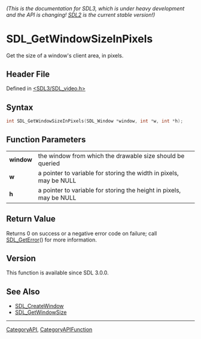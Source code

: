 ###### (This is the documentation for SDL3, which is under heavy development and the API is changing! [SDL2](https://wiki.libsdl.org/SDL2/) is the current stable version!)
# SDL_GetWindowSizeInPixels

Get the size of a window's client area, in pixels.

## Header File

Defined in [<SDL3/SDL_video.h>](https://github.com/libsdl-org/SDL/blob/main/include/SDL3/SDL_video.h)

## Syntax

```c
int SDL_GetWindowSizeInPixels(SDL_Window *window, int *w, int *h);

```

## Function Parameters

|                |                                                                     |
| -------------- | ------------------------------------------------------------------- |
| **window**     | the window from which the drawable size should be queried           |
| **w**          | a pointer to variable for storing the width in pixels, may be NULL  |
| **h**          | a pointer to variable for storing the height in pixels, may be NULL |

## Return Value

Returns 0 on success or a negative error code on failure; call
[SDL_GetError](SDL_GetError)() for more information.

## Version

This function is available since SDL 3.0.0.

## See Also

* [SDL_CreateWindow](SDL_CreateWindow)
* [SDL_GetWindowSize](SDL_GetWindowSize)

----
[CategoryAPI](CategoryAPI), [CategoryAPIFunction](CategoryAPIFunction)

